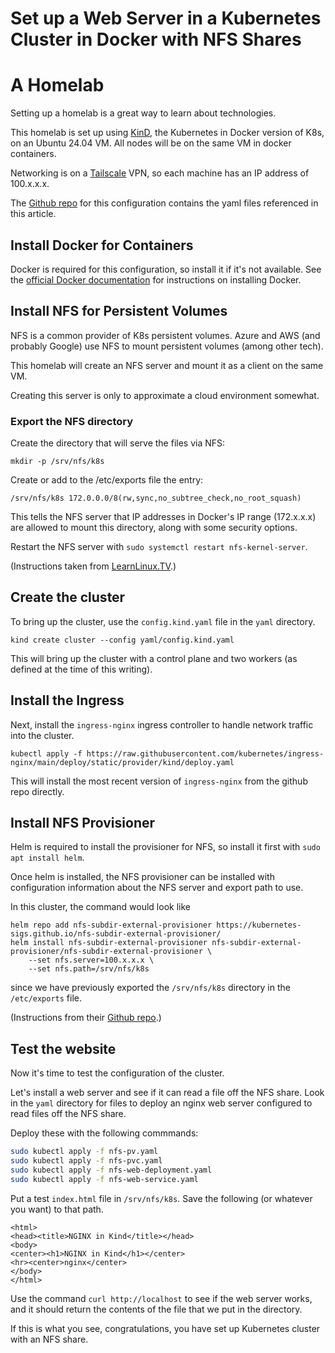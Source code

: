 # Set up a Web Server in a Kubernetes Cluster in Docker with NFS Shares

# **A Homelab**

Setting up a homelab is a great way to learn about technologies.

This homelab is set up using [KinD](https://kind.sigs.k8s.io/), the Kubernetes in Docker version of K8s, on an Ubuntu 24.04 VM. All nodes will be on the same VM in docker containers.

Networking is on a [Tailscale](https://tailscale.com/) VPN, so each machine has an IP address of 100.x.x.x.

The [Github repo](notion://www.notion.so/icosahedron20/Archive-5b2e656921644fb1be2b87059c4d1db7?p=7c1efe1091e64c2d97113af4ab90ae9f&pm=s) for this configuration contains the yaml files referenced in this article.

## **Install Docker for Containers**

Docker is required for this configuration, so install it if it's not available. See the [official Docker documentation](https://docs.docker.com/engine/install/ubuntu) for instructions on installing Docker.

## **Install NFS for Persistent Volumes**

NFS is a common provider of K8s persistent volumes. Azure and AWS (and probably Google) use NFS to mount persistent volumes (among other tech).

This homelab will create an NFS server and mount it as a client on the same VM.

Creating this server is only to approximate a cloud environment somewhat.

### **Export the NFS directory**

Create the directory that will serve the files via NFS:

```
mkdir -p /srv/nfs/k8s
```

Create or add to the /etc/exports file the entry:

```
/srv/nfs/k8s 172.0.0.0/8(rw,sync,no_subtree_check,no_root_squash)
```

This tells the NFS server that IP addresses in Docker's IP range (172.x.x.x) are allowed to mount this directory, along with some security options.

Restart the NFS server with `sudo systemctl restart nfs-kernel-server`.

(Instructions taken from [LearnLinux.TV](https://www.learnlinux.tv/how-to-set-up-an-nfs-server-on-ubuntu-complete-with-autofs/).)

## **Create the cluster**

To bring up the cluster, use the `config.kind.yaml` file in the `yaml` directory.

```
kind create cluster --config yaml/config.kind.yaml
```

This will bring up the cluster with a control plane and two workers (as defined
at the time of this writing).

## **Install the Ingress**

Next, install the `ingress-nginx` ingress controller to handle network traffic into the cluster.

`kubectl apply -f https://raw.githubusercontent.com/kubernetes/ingress-nginx/main/deploy/static/provider/kind/deploy.yaml`

This will install the most recent version of `ingress-nginx` from the github repo directly.

## **Install NFS Provisioner**

Helm is required to install the provisioner for NFS, so install it first with `sudo apt install helm`.

Once helm is installed, the NFS provisioner can be installed with configuration information about the NFS server and export path to use.

In this cluster, the command would look like

```
helm repo add nfs-subdir-external-provisioner https://kubernetes-sigs.github.io/nfs-subdir-external-provisioner/
helm install nfs-subdir-external-provisioner nfs-subdir-external-provisioner/nfs-subdir-external-provisioner \
    --set nfs.server=100.x.x.x \
    --set nfs.path=/srv/nfs/k8s
```

since we have previously exported the `/srv/nfs/k8s` directory in the `/etc/exports` file.

(Instructions from their [Github repo](https://github.com/kubernetes-sigs/nfs-subdir-external-provisioner).)

## **Test the website**

Now it's time to test the configuration of the cluster.

Let's install a web server and see if it can read a file off the NFS share. Look in the `yaml` directory for files to deploy an nginx web server configured to read files off the NFS share.

Deploy these with the following commmands:

```bash
sudo kubectl apply -f nfs-pv.yaml
sudo kubectl apply -f nfs-pvc.yaml
sudo kubectl apply -f nfs-web-deployment.yaml
sudo kubectl apply -f nfs-web-service.yaml
```

Put a test `index.html` file in `/srv/nfs/k8s`. Save the following (or whatever you want) to that path.

```
<html>
<head><title>NGINX in Kind</title></head>
<body>
<center><h1>NGINX in Kind</h1></center>
<hr><center>nginx</center>
</body>
</html>
```

Use the command `curl http://localhost` to see if the web server works, and it should return the contents of the file that we put in the directory.

If this is what you see, congratulations, you have set up Kubernetes cluster
with an NFS share.

